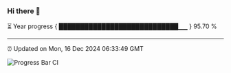 ### Hi there 👋

⏳ Year progress { ████████████████████████████▁▁ } 95.70 %

---

⏰ Updated on Mon, 16 Dec 2024 06:33:49 GMT

![Progress Bar CI](https://github.com/ZhaoGui/ZhaoGui/workflows/Progress%20Bar%20CI/badge.svg)
